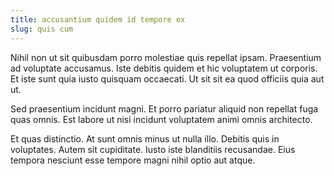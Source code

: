 ```yaml
---
title: accusantium quidem id tempore ex
slug: quis cum
---
```


Nihil non ut sit quibusdam porro molestiae quis repellat ipsam. Praesentium ad voluptate accusamus. Iste debitis quidem et hic voluptatem ut corporis. Et iste sunt quia iusto quisquam occaecati. Ut sit sit ea quod officiis quia aut ut.

Sed praesentium incidunt magni. Et porro pariatur aliquid non repellat fuga quas omnis. Est labore ut nisi incidunt voluptatem animi omnis architecto.

Et quas distinctio. At sunt omnis minus ut nulla illo. Debitis quis in voluptates. Autem sit cupiditate. Iusto iste blanditiis recusandae. Eius tempora nesciunt esse tempore magni nihil optio aut atque.
